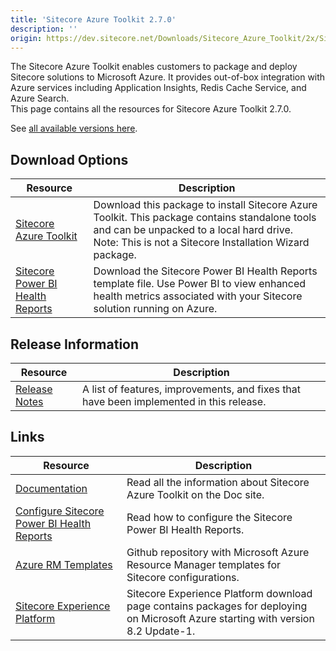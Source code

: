 ```yaml
---
title: 'Sitecore Azure Toolkit 2.7.0'
description: ''
origin: https://dev.sitecore.net/Downloads/Sitecore_Azure_Toolkit/2x/Sitecore_Azure_Toolkit_270.aspx
---
```


The Sitecore Azure Toolkit enables customers to package and deploy Sitecore solutions to Microsoft Azure. It provides out-of-box integration with Azure services including Application Insights, Redis Cache Service, and Azure Search.\
This page contains all the resources for Sitecore Azure Toolkit 2.7.0.

See [all available versions here](/downloads/Sitecore_Azure_Toolkit).

## Download Options

| Resource                                                                                                                                                                                             | Description                                                                                                                                                                                          |
| ---------------------------------------------------------------------------------------------------------------------------------------------------------------------------------------------------- | ---------------------------------------------------------------------------------------------------------------------------------------------------------------------------------------------------- |
| [Sitecore Azure Toolkit](https://scdp.blob.core.windows.net/downloads/Sitecore%20Azure%20Toolkit/2x/Sitecore%20Azure%20Toolkit%20270/Secure/Sitecore%20Azure%20Toolkit%202.7.0-r02533.1285.zip)      | Download this package to install Sitecore Azure Toolkit. This package contains standalone tools and can be unpacked to a local hard drive. Note: This is not a Sitecore Installation Wizard package. |
| [Sitecore Power BI Health Reports](https://scdp.blob.core.windows.net/downloads/Sitecore%20Azure%20Toolkit/2x/Sitecore%20Azure%20Toolkit%20200/Secure/Sitecore%20Power%20BI%20Health%20Reports.pbit) | Download the Sitecore Power BI Health Reports template file. Use Power BI to view enhanced health metrics associated with your Sitecore solution running on Azure.                                   |

## Release Information

| Resource                                                                                       | Description                                                                             |
| ---------------------------------------------------------------------------------------------- | --------------------------------------------------------------------------------------- |
| [Release Notes](/downloads/Sitecore_Azure_Toolkit/2x/Sitecore_Azure_Toolkit_270/Release_Notes) | A list of features, improvements, and fixes that have been implemented in this release. |

## Links

| Resource                                                                                                                                                               | Description                                                                                                                       |
| ---------------------------------------------------------------------------------------------------------------------------------------------------------------------- | --------------------------------------------------------------------------------------------------------------------------------- |
| [Documentation](https://doc.sitecore.com/developers/sat/27/sitecore-azure-toolkit/en/index-en.html)                                                                    | Read all the information about Sitecore Azure Toolkit on the Doc site.                                                            |
| [Configure Sitecore Power BI Health Reports](https://doc.sitecore.com/developers/91/sitecore-experience-management/en/configure-sitecore-power-bi-health-reports.html) | Read how to configure the Sitecore Power BI Health Reports.                                                                       |
| [Azure RM Templates](https://github.com/Sitecore/Sitecore-Azure-Quickstart-Templates)                                                                                  | Github repository with Microsoft Azure Resource Manager templates for Sitecore configurations.                                    |
| [Sitecore Experience Platform](/downloads/Sitecore_Experience_Platform)                                                                                                | Sitecore Experience Platform download page contains packages for deploying on Microsoft Azure starting with version 8.2 Update-1. |

